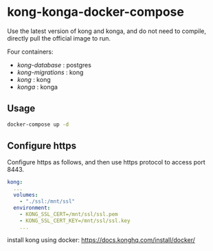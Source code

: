 # kong-konga-docker-compose

Use the latest version of kong and konga, and do not need to compile, directly pull the official image to run.

Four containers:

* *kong-database* : postgres
* *kong-migrations* : kong
* *kong* : kong
* *konga* : konga


## Usage

```bash
docker-compose up -d
```


## Configure https

Configure https as follows, and then use https protocol to access port 8443.

```yaml
kong:
  ...
  volumes:
    - "./ssl:/mnt/ssl"
  environment:
  	- KONG_SSL_CERT=/mnt/ssl/ssl.pem
    - KONG_SSL_CERT_KEY=/mnt/ssl/ssl.key
    ...
```


install kong using docker: https://docs.konghq.com/install/docker/
